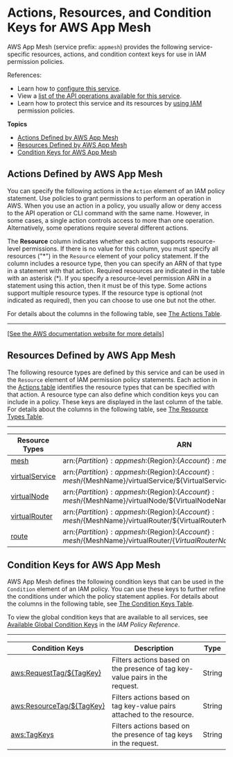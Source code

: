 # Actions, Resources, and Condition Keys for AWS App Mesh<a name="list_awsappmesh"></a>

AWS App Mesh \(service prefix: `appmesh`\) provides the following service\-specific resources, actions, and condition context keys for use in IAM permission policies\.

References:
+ Learn how to [configure this service](https://docs.aws.amazon.com/app-mesh/latest/userguide/)\.
+ View a [list of the API operations available for this service](https://docs.aws.amazon.com/app-mesh/latest/APIReference/)\.
+ Learn how to protect this service and its resources by [using IAM](https://docs.aws.amazon.com/app-mesh/latest/userguide/IAM_policies.html) permission policies\.

**Topics**
+ [Actions Defined by AWS App Mesh](#awsappmesh-actions-as-permissions)
+ [Resources Defined by AWS App Mesh](#awsappmesh-resources-for-iam-policies)
+ [Condition Keys for AWS App Mesh](#awsappmesh-policy-keys)

## Actions Defined by AWS App Mesh<a name="awsappmesh-actions-as-permissions"></a>

You can specify the following actions in the `Action` element of an IAM policy statement\. Use policies to grant permissions to perform an operation in AWS\. When you use an action in a policy, you usually allow or deny access to the API operation or CLI command with the same name\. However, in some cases, a single action controls access to more than one operation\. Alternatively, some operations require several different actions\.

The **Resource** column indicates whether each action supports resource\-level permissions\. If there is no value for this column, you must specify all resources \("\*"\) in the `Resource` element of your policy statement\. If the column includes a resource type, then you can specify an ARN of that type in a statement with that action\. Required resources are indicated in the table with an asterisk \(\*\)\. If you specify a resource\-level permission ARN in a statement using this action, then it must be of this type\. Some actions support multiple resource types\. If the resource type is optional \(not indicated as required\), then you can choose to use one but not the other\.

For details about the columns in the following table, see [The Actions Table](reference_policies_actions-resources-contextkeys.md#actions_table)\.


****  
[\[See the AWS documentation website for more details\]](http://docs.aws.amazon.com/IAM/latest/UserGuide/list_awsappmesh.html)

## Resources Defined by AWS App Mesh<a name="awsappmesh-resources-for-iam-policies"></a>

The following resource types are defined by this service and can be used in the `Resource` element of IAM permission policy statements\. Each action in the [Actions table](#awsappmesh-actions-as-permissions) identifies the resource types that can be specified with that action\. A resource type can also define which condition keys you can include in a policy\. These keys are displayed in the last column of the table\. For details about the columns in the following table, see [The Resource Types Table](reference_policies_actions-resources-contextkeys.md#resources_table)\.


****  

| Resource Types | ARN | Condition Keys | 
| --- | --- | --- | 
|   [ mesh ](https://docs.aws.amazon.com/app-mesh/latest/userguide/meshes.html)  |  arn:$\{Partition\}:appmesh:$\{Region\}:$\{Account\}:mesh/$\{MeshName\}  |   [ aws:ResourceTag/$\{TagKey\} ](#awsappmesh-aws_ResourceTag___TagKey_)   | 
|   [ virtualService ](https://docs.aws.amazon.com/app-mesh/latest/userguide/virtual_services.html)  |  arn:$\{Partition\}:appmesh:$\{Region\}:$\{Account\}:mesh/$\{MeshName\}/virtualService/$\{VirtualServiceName\}  |   [ aws:ResourceTag/$\{TagKey\} ](#awsappmesh-aws_ResourceTag___TagKey_)   | 
|   [ virtualNode ](https://docs.aws.amazon.com/app-mesh/latest/userguide/virtual_nodes.html)  |  arn:$\{Partition\}:appmesh:$\{Region\}:$\{Account\}:mesh/$\{MeshName\}/virtualNode/$\{VirtualNodeName\}  |   [ aws:ResourceTag/$\{TagKey\} ](#awsappmesh-aws_ResourceTag___TagKey_)   | 
|   [ virtualRouter ](https://docs.aws.amazon.com/app-mesh/latest/userguide/virtual_routers.html)  |  arn:$\{Partition\}:appmesh:$\{Region\}:$\{Account\}:mesh/$\{MeshName\}/virtualRouter/$\{VirtualRouterName\}  |   [ aws:ResourceTag/$\{TagKey\} ](#awsappmesh-aws_ResourceTag___TagKey_)   | 
|   [ route ](https://docs.aws.amazon.com/app-mesh/latest/userguide/routes.html)  |  arn:$\{Partition\}:appmesh:$\{Region\}:$\{Account\}:mesh/$\{MeshName\}/virtualRouter/$\{VirtualRouterName\}/route/$\{RouteName\}  |   [ aws:ResourceTag/$\{TagKey\} ](#awsappmesh-aws_ResourceTag___TagKey_)   | 

## Condition Keys for AWS App Mesh<a name="awsappmesh-policy-keys"></a>

AWS App Mesh defines the following condition keys that can be used in the `Condition` element of an IAM policy\. You can use these keys to further refine the conditions under which the policy statement applies\. For details about the columns in the following table, see [The Condition Keys Table](reference_policies_actions-resources-contextkeys.md#context_keys_table)\.

To view the global condition keys that are available to all services, see [Available Global Condition Keys](reference_policies_condition-keys.html#AvailableKeys) in the *IAM Policy Reference*\.


****  

| Condition Keys | Description | Type | 
| --- | --- | --- | 
|   [ aws:RequestTag/$\{TagKey\} ](https://docs.aws.amazon.com/IAM/latest/UserGuide/reference_policies_condition-keys.html#condition-keys-requesttag)  | Filters actions based on the presence of tag key\-value pairs in the request\. | String | 
|   [ aws:ResourceTag/$\{TagKey\} ](https://docs.aws.amazon.com/IAM/latest/UserGuide/reference_policies_condition-keys.html#condition-keys-resourcetag)  | Filters actions based on tag key\-value pairs attached to the resource\. | String | 
|   [ aws:TagKeys ](https://docs.aws.amazon.com/IAM/latest/UserGuide/reference_policies_condition-keys.html#condition-keys-tagkeys)  | Filters actions based on the presence of tag keys in the request\. | String | 